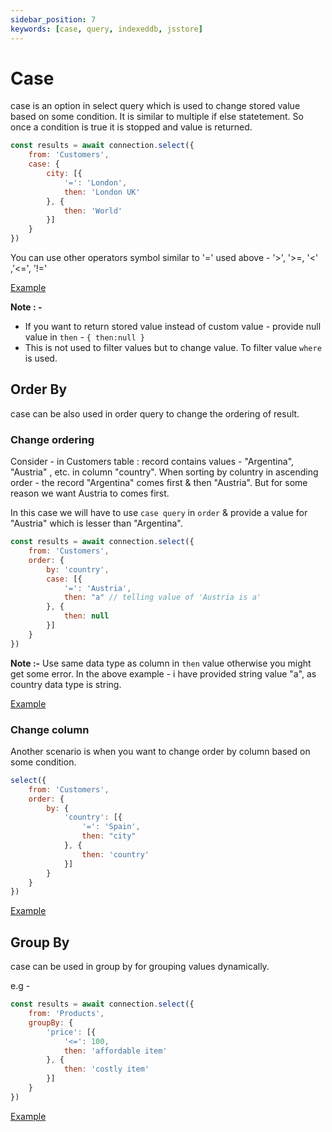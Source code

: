 ```yaml
---
sidebar_position: 7
keywords: [case, query, indexeddb, jsstore]
---
```


# Case
case is an option in select query which is used to change stored value based on some condition. It is similar to multiple if else statetement. So once a condition is true it is stopped and value is returned.

```javascript
const results = await connection.select({
    from: 'Customers',
    case: {
        city: [{
            '=': 'London',
            then: 'London UK'
        }, {
            then: 'World'
        }]
    }
})
```
You can use other operators symbol similar to '=' used above - '>', '>=, '<' ,'<=', '!='

<p class="text--center">
    <a class="button button--info" target="_blank" href="https://ujjwalguptaofficial.github.io/idbstudio/?db=Demo&query=select(%7B%0A%20%20%20%20from%3A%20'Customers'%2C%0A%20%20%20%20case%3A%20%7B%0A%20%20%20%20%20%20%20%20city%3A%20%5B%7B%0A%20%20%20%20%20%20%20%20%20%20%20%20'%3D'%3A%20'London'%2C%0A%20%20%20%20%20%20%20%20%20%20%20%20then%3A%20'London%20UK'%0A%20%20%20%20%20%20%20%20%7D%2C%20%7B%0A%20%20%20%20%20%20%20%20%20%20%20%20then%3A%20'World'%0A%20%20%20%20%20%20%20%20%7D%5D%0A%20%20%20%20%7D%0A%7D)">Example</a>
</p>

**Note : -** 

* If you want to return stored value instead of custom value - provide null value in `then` - `{ then:null }` 
* This is not used to filter values but to change value. To filter value `where` is used.

## Order By

case can be also used in order query to change the ordering of result.

### Change ordering

Consider - in Customers table : record contains values -  "Argentina", "Austria" , etc. in column "country". When sorting by coluntry in ascending order - the record "Argentina" comes first & then "Austria". But for some reason we want Austria to comes first.

In this case we will have to use `case query` in `order` & provide a value for "Austria" which is lesser than "Argentina".

```javascript
const results = await connection.select({
    from: 'Customers',
    order: {
        by: 'country',
        case: [{
            '=': 'Austria',
            then: "a" // telling value of 'Austria is a'
        }, {
            then: null
        }]
    }
})
```

**Note :-** Use same data type as column in `then` value otherwise you might get some error. In the above example - i have provided string value "a", as country data type is string.
<p class="text--center">
    <a class="button button--info" target="_blank" href="https://ujjwalguptaofficial.github.io/idbstudio/?db=Demo&query=select(%7B%0A%20%20%20%20from%3A%20'Customers'%2C%0A%20%20%20%20limit%3A%2010%2C%0A%20%20%20%20order%3A%20%7B%0A%20%20%20%20%20%20%20%20by%3A%20'country'%2C%0A%20%20%20%20%20%20%20%20case%3A%20%5B%7B%0A%20%20%20%20%20%20%20%20%20%20%20%20'%3D'%3A%20'Austria'%2C%0A%20%20%20%20%20%20%20%20%20%20%20%20then%3A%20%22a%22%0A%20%20%20%20%20%20%20%20%7D%2C%20%7B%0A%20%20%20%20%20%20%20%20%20%20%20%20then%3A%20null%0A%20%20%20%20%20%20%20%20%7D%5D%0A%20%20%20%20%7D%0A%7D)">Example</a>
</p>

### Change column

Another scenario is when you want to change order by column based on some condition. 

```javascript
select({
    from: 'Customers',
    order: {
        by: {
            'country': [{
                '=': 'Spain',
                then: "city"
            }, {
                then: 'country'
            }]
        }
    }
})
```

<p class="text--center">
    <a class="button button--info" target="_blank" href="https://ujjwalguptaofficial.github.io/idbstudio/?db=Demo&query=select(%7B%0A%20%20%20%20from%3A%20'Customers'%2C%0A%20%20%20%20order%3A%20%7B%0A%20%20%20%20%20%20%20%20by%3A%20%7B%0A%20%20%20%20%20%20%20%20%20%20%20%20'country'%3A%20%5B%7B%0A%20%20%20%20%20%20%20%20%20%20%20%20%20%20%20%20'%3D'%3A%20'Spain'%2C%0A%20%20%20%20%20%20%20%20%20%20%20%20%20%20%20%20then%3A%20%22city%22%0A%20%20%20%20%20%20%20%20%20%20%20%20%7D%2C%20%7B%0A%20%20%20%20%20%20%20%20%20%20%20%20%20%20%20%20then%3A%20'country'%0A%20%20%20%20%20%20%20%20%20%20%20%20%7D%5D%0A%20%20%20%20%20%20%20%20%7D%0A%20%20%20%20%7D%0A%7D)">Example</a>
</p>

## Group By

case can be used in group by for grouping values dynamically.

e.g - 

```javascript
const results = await connection.select({
    from: 'Products',
    groupBy: {
        'price': [{
            '<=': 100,
            then: 'affordable item'
        }, {
            then: 'costly item'
        }]
    }
})
```

<p class="text--center">
    <a class="button button--info" target="_blank" href="https://ujjwalguptaofficial.github.io/idbstudio/?db=Demo&query=select(%7B%0A%20%20%20%20from%3A%20'Products'%2C%0A%20%20%20%20groupBy%3A%20%7B%0A%20%20%20%20%20%20%20%20'price'%3A%20%5B%7B%0A%20%20%20%20%20%20%20%20%20%20%20%20'%3C%3D'%3A%20100%2C%0A%20%20%20%20%20%20%20%20%20%20%20%20then%3A%20'affordable%20item'%0A%20%20%20%20%20%20%20%20%7D%2C%20%7B%0A%20%20%20%20%20%20%20%20%20%20%20%20then%3A%20'costly%20item'%0A%20%20%20%20%20%20%20%20%7D%5D%0A%20%20%20%20%7D%0A%7D)">Example</a>
</p>